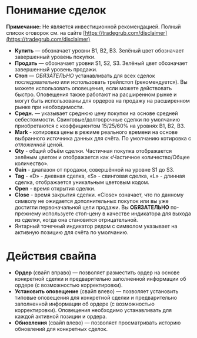 # **Понимание сделок**

**Примечание:** Не является инвестиционной рекомендацией. Полный список оговорок см. на сайте [https://tradegrub.com/disclaimer](https://tradegrub.com/disclaimer)

- **Купить** — обозначает уровни B1, B2, B3. Зелёный цвет обозначает завершенный уровень покупки.
- **Продать** — обозначает уровни S1, S2, S3. Зелёный цвет обозначает завершенный уровень продажи.
- **Стоп** — *ОБЯЗАТЕЛЬНО* устанавливать для всех сделок последовательно или использовать трейлстоп (рекомендуется). Вы можете использовать оповещения, если можете действовать быстро. Оповещения также работают на расширенном рынке и могут быть использованы для ордеров на продажу на расширенном рынке при необходимости.
- **Средн.** — указывает среднюю цену покупки на основе средней себестоимости. Свинговые/долгосрочные сделки по умолчанию приобретаются с коэффициентом 15/25/60% на уровнях B1, B2, B3.
- **Mark** - котировка цены в режиме реального времени на основе выбранного источника данных для счёта. По умолчанию котировка с *отложенной* ценой.
- **Qty** - общий объём сделки. Частичная покупка отображается зелёным цветом и отображается как «Частичное количество/Общее количество».
- **Gain** - диапазон от продажи, совершённой на уровне S1 до S3.
- **Tag** - «D» - дневная сделка, «S» - свинговая сделка, «L» - длинная сделка, отображается уникальным цветовым кодом.
- **Open** - время открытия сделки.
- **Close** - время закрытия сделки. «Close» означает, что по данному символу не ожидается дополнительных покупок или вы уже достигли первоначальной цели продажи. Вы **ОБЯЗАТЕЛЬНО** по-прежнему используете стоп-цену в качестве индикатора для выхода из сделки, когда она становится отрицательной.
- Янтарный точечный индикатор рядом с символом указывает на активную позицию для счёта по умолчанию.

# Действия свайпа
- **Ордер** (свайп вправо) — позволяет разместить ордер на основе конкретной сделки и предварительно заполненной информации об ордере (с возможностью корректировки).
- **Установить оповещение** (свайп влево) — позволяет установить типовые оповещения для конкретной сделки и предварительно заполненной информации об ордере (с возможностью корректировки). Оповещения необходимо устанавливать для каждой активной позиции и ордера.
- **Обновления** (свайп влево) — позволяет просматривать историю обновлений для конкретных сделок.

